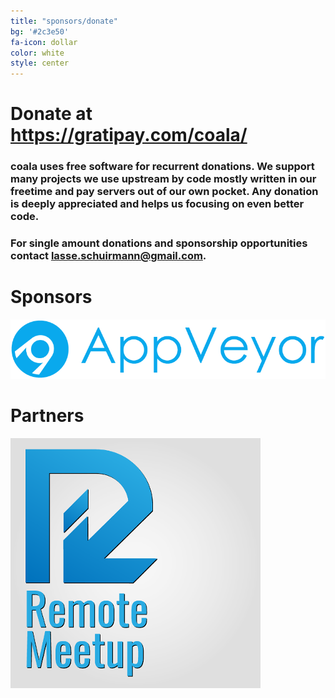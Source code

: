 ```yaml
---
title: "sponsors/donate"
bg: '#2c3e50'
fa-icon: dollar
color: white
style: center
---
```


# Donate at <https://gratipay.com/coala/>

### coala uses free software for recurrent donations. We support many projects we use upstream by code mostly written in our freetime and pay servers out of our own pocket. Any donation is deeply appreciated and helps us focusing on even better code.

### For single amount donations and sponsorship opportunities contact <lasse.schuirmann@gmail.com>.

# Sponsors

[![AppVeyor](img/appv.png)](http://appveyor.com/)

# Partners

[![Remote Meetup](img/remotemeetup.png)](http://remotemeetup.com/)
